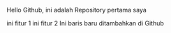 Hello Github, ini adalah Repository pertama saya

ini fitur 1
ini fitur 2
Ini baris baru ditambahkan di Github

